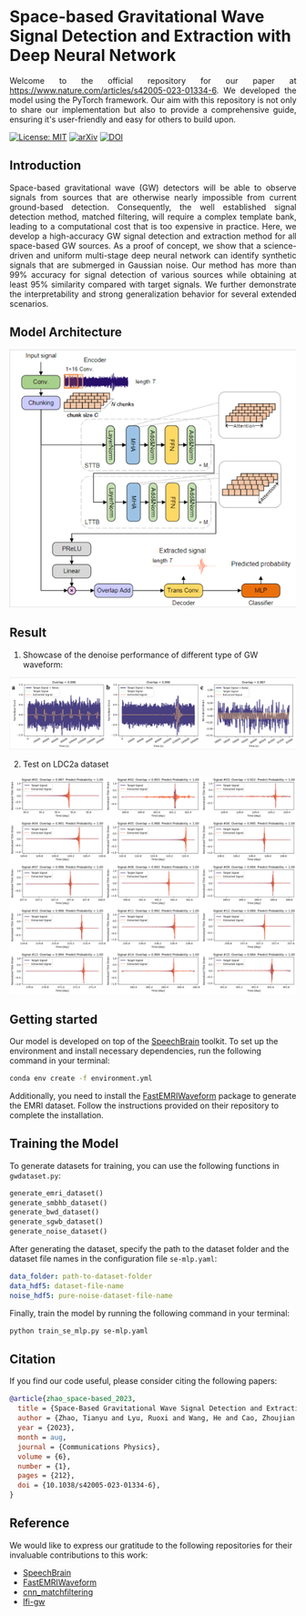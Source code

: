 # Space-based Gravitational Wave Signal Detection and Extraction with Deep Neural Network

<p align="justify">
Welcome to the official repository for our paper at <a href="https://www.nature.com/articles/s42005-023-01334-6">https://www.nature.com/articles/s42005-023-01334-6</a>. We developed the model using the PyTorch framework. Our aim with this repository is not only to share our implementation but also to provide a comprehensive guide, ensuring it's user-friendly and easy for others to build upon.
</p>


[![License: MIT](https://img.shields.io/badge/License-MIT-green.svg?style=for-the-badge&logo=appveyor)](https://opensource.org/licenses/MIT)  [![arXiv](https://img.shields.io/badge/arXiv-2207.07414-red?style=for-the-badge&logo=appveyor)](https://arxiv.org/abs/2207.07414)  [![DOI](https://img.shields.io/badge/DOI-10.1038%2Fs42005.023.01334.6-blue?style=for-the-badge&logo=appveyor)](https://www.nature.com/articles/s42005-023-01334-6)

## Introduction

<p align="justify">
Space-based gravitational wave (GW) detectors will be able to observe signals from sources that are otherwise nearly impossible from current ground-based detection. Consequently, the well established signal detection method, matched filtering, will require a complex template bank, leading to a computational cost that is too expensive in practice. Here, we develop a high-accuracy GW signal detection and extraction method for all space-based GW sources. As a proof of concept, we show that a science-driven and uniform multi-stage deep neural network can identify synthetic signals that are submerged in Gaussian noise. Our method has more than 99% accuracy for signal detection of various sources while obtaining at least 95% similarity compared with target signals. We further demonstrate the interpretability and strong generalization behavior for several extended scenarios.
</p>

## Model Architecture

![network|400](images/network.png)

## Result

1. Showcase of the denoise performance of different type of GW waveform:

![denoise1|300](images/fig7.png)

2. Test on LDC2a dataset

![denoise2|300](images/ldc2a-denoise.png)

## Getting started

Our model is developed on top of the [SpeechBrain](https://speechbrain.github.io/) toolkit. To set up the environment and install necessary dependencies, run the following command in your terminal:

```bash
conda env create -f environment.yml
```

Additionally, you need to install the [FastEMRIWaveform](https://github.com/BlackHolePerturbationToolkit/FastEMRIWaveforms) package to generate the EMRI dataset. Follow the instructions provided on their repository to complete the installation.

## Training the Model

To generate datasets for training, you can use the following functions in `gwdataset.py`:

```python
generate_emri_dataset()
generate_smbhb_dataset()
generate_bwd_dataset()
generate_sgwb_dataset()
generate_noise_dataset()
```

After generating the dataset, specify the path to the dataset folder and the dataset file names in the configuration file `se-mlp.yaml`:

```yaml
data_folder: path-to-dataset-folder
data_hdf5: dataset-file-name
noise_hdf5: pure-noise-dataset-file-name
```

Finally, train the model by running the following command in your terminal:

```bash
python train_se_mlp.py se-mlp.yaml
```

## Citation

If you find our code useful, please consider citing the following papers:

```bibtex
@article{zhao_space-based_2023,
  title = {Space-Based Gravitational Wave Signal Detection and Extraction with Deep Neural Network},
  author = {Zhao, Tianyu and Lyu, Ruoxi and Wang, He and Cao, Zhoujian and Ren, Zhixiang},
  year = {2023},
  month = aug,
  journal = {Communications Physics},
  volume = {6},
  number = {1},
  pages = {212},
  doi = {10.1038/s42005-023-01334-6},
}

```

## Reference

We would like to express our gratitude to the following repositories for their invaluable contributions to this work:

- [SpeechBrain](https://speechbrain.github.io/)
- [FastEMRIWaveform](https://github.com/BlackHolePerturbationToolkit/FastEMRIWaveforms)
- [cnn_matchfiltering](https://github.com/hagabbar/cnn_matchfiltering)
- [lfi-gw](https://github.com/stephengreen/lfi-gw)
